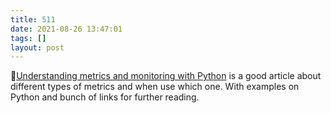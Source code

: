 ```yaml
---
title: 511
date: 2021-08-26 13:47:01
tags: []
layout: post
---
```


📄[Understanding metrics and monitoring with Python](https://opensource.com/article/18/4/metrics-monitoring-and-python) is a good article about different types of metrics and when use which one. With examples on Python and bunch of links for further reading.
